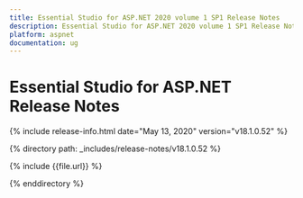 ```yaml
---
title: Essential Studio for ASP.NET 2020 volume 1 SP1 Release Notes  
description: Essential Studio for ASP.NET 2020 volume 1 SP1 Release Notes  
platform: aspnet
documentation: ug
---
```


# Essential Studio for ASP.NET  Release Notes  

{% include release-info.html date="May 13, 2020"  version="v18.1.0.52" %} 


{% directory path: _includes/release-notes/v18.1.0.52 %}

{% include {{file.url}} %}

{% enddirectory %}